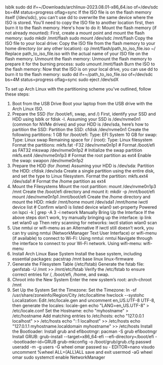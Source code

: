 lsblk
sudo dd if=~/Downloads/archlinux-2023.08.01-x86_64.iso of=/dev/sdc bs=4M status=progress oflag=sync
If the ISO file is on the flash memory itself (/dev/sdc), you can't use dd to overwrite the same device where the ISO is stored. You'll need to copy the ISO file to another location first, then burn it to the flash memory. Here's how to do it:
    Mount the flash memory (if not already mounted):
        First, create a mount point and mount the flash memory:
    sudo mkdir /mnt/flash
    sudo mount /dev/sdc /mnt/flash
Copy the ISO file to your local drive:
    Copy the ISO file from the flash memory to your home directory (or any other location):
    cp /mnt/flash/path_to_iso_file.iso ~/
    Replace path_to_iso_file.iso with the actual name of your ISO file on the flash memory.
Unmount the flash memory:
    Unmount the flash memory to prepare it for the burning process:
    sudo umount /mnt/flash
Burn the ISO to the flash memory:
    Now that the ISO is on your local drive, you can use dd to burn it to the flash memory:
sudo dd if=~/path_to_iso_file.iso of=/dev/sdc bs=4M status=progress oflag=sync
sudo eject /dev/sdX

To set up Arch Linux with the partitioning scheme you've outlined, follow these steps:
1. Boot from the USB Drive
    Boot your laptop from the USB drive with the Arch Linux ISO.
2. Prepare the SSD (for /boot/efi, swap, and /)
First, identify your SSD and HDD using lsblk or fdisk -l. Assuming your SSD is /dev/nvme0n1 (common for NVMe drives) and your HDD is /dev/sda, here’s how to partition the SSD:
    Partition the SSD:
cfdisk /dev/nvme0n1
Create the following partitions:
    1 GB for /boot/efi:
        Type: EFI System
    10 GB for swap:
        Type: Linux swap
    Remaining space for / (root):
        Type: Linux filesystem
Format the partitions:
mkfs.fat -F32 /dev/nvme0n1p1   # Format /boot/efi as FAT32
mkswap /dev/nvme0n1p2           # Initialize the swap partition
mkfs.ext4 /dev/nvme0n1p3        # Format the root partition as ext4
Enable the swap:
    swapon /dev/nvme0n1p2
3. Prepare the HDD (for /home)
Assuming your HDD is /dev/sda:
    Partition the HDD:
cfdisk /dev/sda
Create a single partition using the entire disk, and set the type to Linux filesystem.
Format the partition:
    mkfs.ext4 /dev/sda1   # Format the /home partition as ext4
4. Mount the Filesystems
    Mount the root partition:
mount /dev/nvme0n1p3 /mnt
Create the /boot/efi directory and mount it:
mkdir -p /mnt/boot/efi
mount /dev/nvme0n1p1 /mnt/boot/efi
Create the /home directory and mount the HDD:
    mkdir /mnt/home
    mount /dev/sda1 /mnt/home
iwctl
device list               # Confirm wlan0 is listed
device wlan0 set-property Powered on
lspci -k | grep -A 3 -i network
Manually Bring Up the Interface
    If the above steps don't work, try manually bringing up the interface:
ip link set wlan0 up
Then retry scanning for networks:
    iwctl station wlan0 scan
5. Use nmtui or wifi-menu as an Alternative
    If iwctl still doesn’t work, you can try using nmtui (NetworkManager Text User Interface) or wifi-menu (if available) to connect to Wi-Fi:
        Using nmtui:
nmtui
Navigate through the interface to connect to your Wi-Fi network.
Using wifi-menu:
wifi-menu
5. Install Arch Linux Base System
    Install the base system, including essential packages:
    pacstrap /mnt base linux linux-firmware
6. Generate the Filesystem Table (/etc/fstab)
    Generate the fstab file:
    genfstab -U /mnt >> /mnt/etc/fstab
    Verify the /etc/fstab to ensure correct entries for /, /boot/efi, /home, and swap.
7. Chroot into the New System
    Enter the new system’s root:
    arch-chroot /mnt
8. Set Up the System
    Set the Timezone:
Set the Timezone:
ln -sf /usr/share/zoneinfo/Region/City /etc/localtime
hwclock --systohc
Localization:
Edit /etc/locale.gen and uncomment en_US.UTF-8 UTF-8, then generate the locales:
locale-gen
echo "LANG=en_US.UTF-8" > /etc/locale.conf
Set the Hostname:
echo "myhostname" > /etc/hostname
Add matching entries to /etc/hosts:
echo "127.0.0.1   localhost" >> /etc/hosts
echo "::1         localhost" >> /etc/hosts
echo "127.0.1.1   myhostname.localdomain myhostname" >> /etc/hosts
Install the Bootloader:
Install grub and efibootmgr:
pacman -S grub efibootmgr
Install GRUB:
grub-install --target=x86_64-efi --efi-directory=/boot/efi --bootloader-id=GRUB
grub-mkconfig -o /boot/grub/grub.cfg
passwd
useradd -m -g users -G wheel omar
passwd
su -
EDITOR=nano visudo
uncomment %wheel ALL=(ALL)ALL
save and exit
usermod -aG wheel omar
sudo systemctl enable NetworkManager

